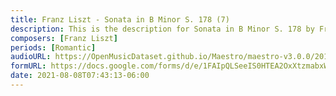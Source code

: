 ```yaml
---
title: Franz Liszt - Sonata in B Minor S. 178 (7)
description: This is the description for Sonata in B Minor S. 178 by Franz Liszt
composers: [Franz Liszt]
periods: [Romantic]
audioURL: https://OpenMusicDataset.github.io/Maestro/maestro-v3.0.0/2014/MIDI-UNPROCESSED_01-03_R1_2014_MID--AUDIO_02_R1_2014_wav--5.midi
formURL: https://docs.google.com/forms/d/e/1FAIpQLSeeIS0HTEA2OxXtzmabxWWOPKGe5O2ia1kVMERxn6RvizHrSQ/viewform
date: 2021-08-08T07:43:13-06:00
---
```

